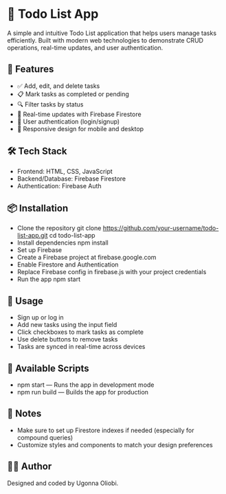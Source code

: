 # 📝 Todo List App

A simple and intuitive Todo List application that helps users manage tasks efficiently. Built with modern web technologies to demonstrate CRUD operations, real-time updates, and user authentication.

## 🚀 Features

- ✅ Add, edit, and delete tasks
- 📋 Mark tasks as completed or pending
- 🔍 Filter tasks by status
- 🔄 Real-time updates with Firebase Firestore
- 🔐 User authentication (login/signup)
- 📱 Responsive design for mobile and desktop

## 🛠️ Tech Stack

- Frontend: HTML, CSS, JavaScript
- Backend/Database: Firebase Firestore
- Authentication: Firebase Auth

## 📦 Installation

- Clone the repository
  git clone https://github.com/your-username/todo-list-app.git
  cd todo-list-app
- Install dependencies
  npm install
- Set up Firebase
- Create a Firebase project at firebase.google.com
- Enable Firestore and Authentication
- Replace Firebase config in firebase.js with your project credentials
- Run the app
  npm start

## 🧪 Usage

- Sign up or log in
- Add new tasks using the input field
- Click checkboxes to mark tasks as complete
- Use delete buttons to remove tasks
- Tasks are synced in real-time across devices

## 🧰 Available Scripts

- npm start — Runs the app in development mode
- npm run build — Builds the app for production

## 📌 Notes

- Make sure to set up Firestore indexes if needed (especially for compound queries)
- Customize styles and components to match your design preferences

## 👨‍💻 Author

Designed and coded by Ugonna Oliobi.
